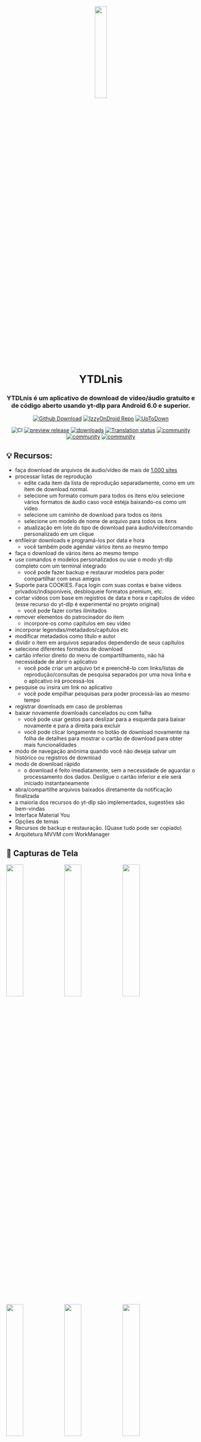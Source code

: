 <h1 align="center">
	<img src="fastlane/metadata/android/en-US/images/icon.png" width="25%" /> <br>
	YTDLnis
</h1>

<h3 align="center">
	YTDLnis é um aplicativo de download de vídeo/áudio gratuito e de código aberto usando yt-dlp para Android 6.0 e superior.
</h3>

<div align="center">

[![Github Download](https://custom-icon-badges.herokuapp.com/badge/Download-blue?style=for-the-badge&logo=download&logoColor=white)](https://github.com/deniscerri/ytdlnis/releases/latest)
[![IzzyOnDroid Repo](https://custom-icon-badges.herokuapp.com/badge/IzzyOnDroid%20Repo-red?style=for-the-badge&logo=download&logoColor=white)](https://android.izzysoft.de/repo/apk/com.deniscerri.ytdl)
[![UpToDown](https://custom-icon-badges.herokuapp.com/badge/UpToDown-green?style=for-the-badge&logo=download&logoColor=white)](https://ytdlnis.en.uptodown.com/android/download)

![CI](https://github.com/deniscerri/ytdlnis/actions/workflows/android.yml/badge.svg?branch=main&event=pull)
[![preview release](https://img.shields.io/github/release/deniscerri/ytdlnis.svg?maxAge=3600&include_prereleases&label=preview)](https://github.com/deniscerri/ytdlnis/releases) 
[![downloads](https://img.shields.io/github/downloads/deniscerri/ytdlnis/total?style=flat-square)](https://github.com/deniscerri/ytdlnis/releases) 
[![Translation status](https://hosted.weblate.org/widgets/ytdlnis/-/svg-badge.svg)](https://hosted.weblate.org/engage/ytdlnis/?utm_source=widget) 
[![community](https://img.shields.io/badge/Discord-YTDLnis-blueviolet?style=flat-square&logo=discord)](https://discord.gg/WW3KYWxAPm) 
[![community](https://img.shields.io/badge/Telegram-YTDLnis-blue?style=flat-square&logo=telegram)](https://t.me/ytdlnis)
[![community](https://img.shields.io/badge/Telegram-Updates-red?style=flat-square&logo=telegram)](https://t.me/ytdlnisupdates)




</div>

## 💡 Recursos:

- faça download de arquivos de áudio/vídeo de mais de <a href="https://github.com/yt-dlp/yt-dlp/blob/master/supportedsites.md">1.000 sites</a>
- processar listas de reprodução
	- edite cada item da lista de reprodução separadamente, como em um item de download normal.
	- selecione um formato comum para todos os itens e/ou selecione vários formatos de áudio caso você esteja baixando-os como um vídeo
	- selecione um caminho de download para todos os itens
	- selecione um modelo de nome de arquivo para todos os itens
	- atualização em lote do tipo de download para áudio/vídeo/comando personalizado em um clique
- enfileirar downloads e programá-los por data e hora
	- você também pode agendar vários itens ao mesmo tempo
- faça o download de vários itens ao mesmo tempo
- use comandos e modelos personalizados ou use o modo yt-dlp completo com um terminal integrado
	- você pode fazer backup e restaurar modelos para poder compartilhar com seus amigos
- Suporte para COOKIES. Faça login com suas contas e baixe vídeos privados/indisponíveis, desbloqueie formatos premium, etc.
- cortar vídeos com base em registros de data e hora e capítulos de vídeo (esse recurso do yt-dlp é experimental no projeto original)
	- você pode fazer cortes ilimitados
- remover elementos do patrocinador do item
	- incorpore-os como capítulos em seu vídeo
- incorporar legendas/metadados/capítulos etc
- modificar metadados como título e autor
- dividir o item em arquivos separados dependendo de seus capítulos
- selecione diferentes formatos de download
- cartão inferior direito do menu de compartilhamento, não há necessidade de abrir o aplicativo
	- você pode criar um arquivo txt e preenchê-lo com links/listas de reprodução/consultas de pesquisa separados por uma nova linha e o aplicativo irá processá-los
- pesquise ou insira um link no aplicativo
	- você pode empilhar pesquisas para poder processá-las ao mesmo tempo
- registrar downloads em caso de problemas
- baixar novamente downloads cancelados ou com falha
	- você pode usar gestos para deslizar para a esquerda para baixar novamente e para a direita para excluir
	- você pode clicar longamente no botão de download novamente na folha de detalhes para mostrar o cartão de download para obter mais funcionalidades
- modo de navegação anônima quando você não deseja salvar um histórico ou registros de download
- modo de download rápido
	- o download é feito imediatamente, sem a necessidade de aguardar o processamento dos dados. Desligue o cartão inferior e ele será iniciado instantaneamente
- abra/compartilhe arquivos baixados diretamente da notificação finalizada
- a maioria dos recursos do yt-dlp são implementados, sugestões são bem-vindas
- Interface Material You
- Opções de temas
- Recursos de backup e restauração. (Quase tudo pode ser copiado)
- Arquitetura MVVM com WorkManager

## 📲 Capturas de Tela

<div>
<img src="fastlane/metadata/android/en-US/images/phoneScreenshots/01.png" width="30%" />
<img src="fastlane/metadata/android/en-US/images/phoneScreenshots/02.png" width="30%" />
<img src="fastlane/metadata/android/en-US/images/phoneScreenshots/03.png" width="30%" />
<img src="fastlane/metadata/android/en-US/images/phoneScreenshots/04.png" width="30%" />
<img src="fastlane/metadata/android/en-US/images/phoneScreenshots/05.png" width="30%" />
<img src="fastlane/metadata/android/en-US/images/phoneScreenshots/06.png" width="30%" />
<img src="fastlane/metadata/android/en-US/images/phoneScreenshots/07.png" width="30%" />
<img src="fastlane/metadata/android/en-US/images/phoneScreenshots/08.png" width="30%" />
<img src="fastlane/metadata/android/en-US/images/phoneScreenshots/09.png" width="30%" />
<img src="fastlane/metadata/android/en-US/images/phoneScreenshots/10.png" width="30%" />
<img src="fastlane/metadata/android/en-US/images/phoneScreenshots/11.png" width="30%" />
<img src="fastlane/metadata/android/en-US/images/phoneScreenshots/12.png" width="30%" />
<img src="fastlane/metadata/android/en-US/images/phoneScreenshots/13.png" width="90%" />
</div>

## 💬 Contato

Junte-se ao nosso canal no [Telegram](https://t.me/ytdlnis) ou no [Discord](https://discord.gg/WW3KYWxAPm) para discussão, anúncios e lançamentos!

## 🔑 Conecte-se com ReVanced

O nome do pacote do aplicativo é "com.deniscerri.ytdl"

## 📝 Ajude a traduzir no Weblate
<a href="https://hosted.weblate.org/engage/ytdlnis/">
<img src="https://hosted.weblate.org/widgets/ytdlnis/-/strings/open-graph.png" alt="Status da tradução" />
</a>


<a href="https://hosted.weblate.org/engage/ytdlnis/">
<img src="https://hosted.weblate.org/widgets/ytdlnis/-/multi-auto.svg" alt="Status da tradução" />
</a>

## 😇 Contribuição

Se você gostaria de contribuir. Por favor, leia a seção [Contribuição](CONTRIBUTING.MD).

## 📄 Licença

[GNU GPL v3.0](https://github.com/deniscerri/ytdlnis/blob/main/LICENSE)

⚠️  Aviso <br>

Exceto para o código-fonte licenciado sob a licença GPLv3, todas as outras partes estão proibidas de usar o nome ‘YTDLnis’ como aplicativo de download, e o mesmo se aplica a seus derivados. Os derivados incluem, mas não estão limitados a forks e construções não oficiais.

## 🙏 Obrigado

- [yt-dlp](https://github.com/yt-dlp/yt-dlp) e seus colaboradores por tornarem esta ferramenta possível. Sem ele este aplicativo não existiria.
- [youtubedl-android](https://github.com/yausername/youtubedl-android) por portar o yt-dlp para o Android
- [dvd](https://github.com/yausername/dvd) por mostrar como implementar o youtubedl-android
- [seal](https://github.com/JunkFood02/Seal) por certos elementos e recursos de design que eu também queria usar neste aplicativo
- [decipher3114](https://github.com/decipher3114) por disponibilizar o ícone do aplicativo

e muitos outros estranhos do fórum da Internet.

